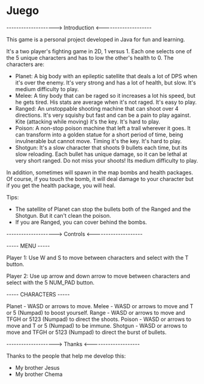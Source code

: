 # Juego

--------------------> Introduction <--------------------

This game is a personal project developed in Java for fun and learning. 

It's a two player's fighting game in 2D, 1 versus 1. Each one selects one of the 5 unique characters and has to low the other's health to 0. The characters are:
  - Planet: A big body with an epileptic satellite that deals a lot of DPS when it's over the enemy. It's very
    strong and has a lot of health, but slow. It's medium difficulty to play.
  - Melee: A tiny body that can be raged so it increases a lot his speed, but he gets tired. His stats are
    average when it's not raged. It's easy to play.
  - Ranged: An unstoppable shooting machine that can shoot over 4 directions. It's very squishy but fast
    and can be a pain to play against. Kite (attacking while moving) it's the key. It's hard to play.
  - Poison: A non-stop poison machine that left a trail wherever it goes. It can transform into a golden statue
    for a short period of time, being invulnerable but cannot move. Timing it's the key. It's hard to play.
  - Shotgun: It's a slow character that shoots 9 bullets each time, but its slow reloading. Each bullet has unique
    damage, so it can be lethal at very short ranged. Do not miss your shoots! Its medium difficulty to play.

In addition, sometimes will spawn in the map bombs and health packages. Of course, if you touch the bomb, it will
deal damage to your character but if you get the health package, you will heal.


Tips:
  - The satellite of Planet can stop the bullets both of the Ranged and the Shotgun. But it can't clean the poison.
  - If you are Ranged, you can cover behind the bombs.
  
  

-------------------->  Controls <--------------------

  ----- MENU -----
    
Player 1:  Use W and S to move between characters and select with the T button.

Player 2:  Use up arrow and down arrow to move between characters and select with the 5 NUM_PAD button.

  ----- CHARACTERS -----

Planet  - WASD or arrows to move.
Melee   - WASD or arrows to move and T or 5 (Numpad) to boost yourself.
Range   - WASD or arrows to move and TFGH or 5123 (Numpad) to direct the shoots.
Poison  - WASD or arrows to move and T or 5 (Numpad) to be immune.
Shotgun - WASD or arrows to move and TFGH or 5123 (Numpad) to direct the burst of bullets.



-------------------->  Thanks <--------------------

Thanks to the people that help me develop this:
  - My brother Jesus
  - My brother Chema
